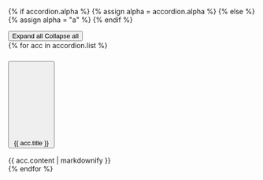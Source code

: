 <style>
    .ontario-accordions__container {max-width: 100%; padding-bottom: 32px;}
    .ontario-accordions__container p {padding-bottom: 1rem;}
    .ontario-accordion-heading {max-width: 100%;}
    .ontario-accordion__button{ max-width: 100%;}
</style>

{% if accordion.alpha %}
  {% assign alpha = accordion.alpha %}
{% else %}
  {% assign alpha = "a" %}
{% endif %}

<div class='ontario-accordions__container'>
<div class='ontario-accordion__controls'>
<button class='ontario-accordion__button--expand-all' aria-expanded='false'>
<span class='ontario-accordion--expand-open-all'>Expand all</span>
<span class='ontario-accordion--expand-close-all'>Collapse all</span>
</button>
</div>
{% for acc in accordion.list %}
<div class='ontario-accordion' id='accordion-{{alpha}}-{{forloop.index}}'>
<h3 class='ontario-accordion-heading'>
<button class='ontario-accordion__button' id='accordion-button-id-{{alpha}}-{{forloop.index}}' aria-controls='accordion-content-{{alpha}}-{{forloop.index}}' aria-expanded='false' data-toggle='ontario-collapse'>
<span class='ontario-accordion__button-icon--close'>
    <svg class="ontario-icon" alt="" aria-hidden="true" focusable="false" sol:category="primary" viewBox="0 0 24 24" preserveAspectRatio="xMidYMid meet"><use href="#ontario-icon-chevron-up"></use></svg>
</span>
<span class='ontario-accordion__button-icon--open'>
    <svg class="ontario-icon" alt="" aria-hidden="true" focusable="false" sol:category="primary" viewBox="0 0 24 24" preserveAspectRatio="xMidYMid meet"><use href="#ontario-icon-chevron-down"></use></svg>
</span>{{ acc.title }}</button>
</h3>
<section class='ontario-accordion__content' id='accordion-content-{{alpha}}-{{forloop.index}}' aria-labelledby='accordion-button-id-{{alpha}}-{{forloop.index}}' aria-hidden='true' data-toggle='ontario-expander-content'>
{{ acc.content | markdownify }}
</section>
</div>
{% endfor %}
</div>